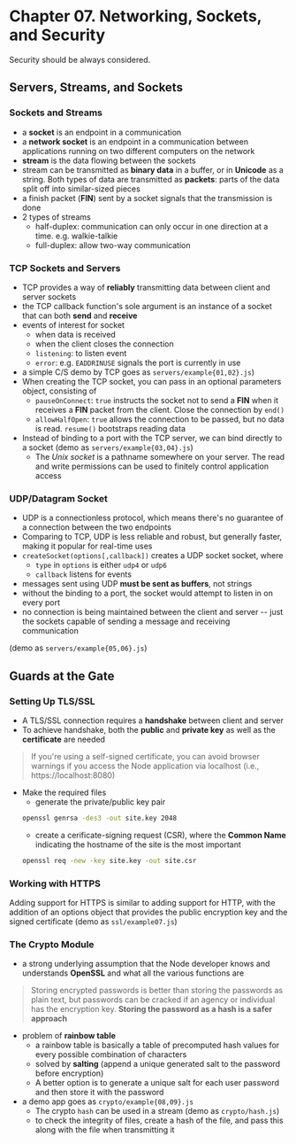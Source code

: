 # Chapter 07. Networking, Sockets, and Security

Security should be always considered.  

## Servers, Streams, and Sockets  
### Sockets and Streams  
+ a **socket** is an endpoint in a communication   
+ a **network socket** is an endpoint in a communication between applications running on two different computers on the network   
+ **stream** is the data flowing between the sockets  
+ stream can be transmitted as **binary data** in a buffer, or in **Unicode** as a string. Both types of data are transmitted as **packets**: parts of the data split off into similar-sized
pieces   
+ a finish packet (**FIN**) sent by a socket signals that the transmission is done  
+ 2 types of streams  
  - half-duplex: communication can only occur in one direction at a time. e.g. walkie-talkie  
  - full-duplex: allow two-way communication  

### TCP Sockets and Servers  
+ TCP provides a way of **reliably** transmitting data between client and server sockets  
+ the TCP callback function's sole argument is an instance of a socket that can both **send** and **receive**  
+ events of interest for socket   
  - when data is received   
  - when the client closes the connection  
  - `listening`: to listen event  
  - `error`: e.g. `EADDRINUSE` signals the port is currently in use   
+ a simple C/S demo by TCP goes as `servers/example{01,02}.js`)  
+ When creating the TCP socket, you can pass in an optional parameters object, consisting of  
  - `pauseOnConnect`: `true` instructs the socket not to send a **FIN** when it receives a **FIN** packet from the client. Close the connection by `end()`    
  - `allowHalfOpen`: `true` allows the connection to be passed, but no data is read. `resume()` bootstraps reading data  
+ Instead of binding to a port with the TCP server, we can bind directly to a socket (demo as `servers/example{03,04}.js`)  
  - The *Unix socket* is a pathname somewhere on your server. The read and write permissions can be used to finitely control application access  

### UDP/Datagram Socket  
+ UDP is a connectionless protocol, which means there's no guarantee of a connection between the two endpoints  
+ Comparing to TCP, UDP is less reliable and robust, but generally faster, making it popular for real-time uses  
+ `createSocket(options[,callback])` creates a UDP socket socket, where  
  - `type` in `options` is either `udp4` or `udp6` 
  - `callback` listens for events  
+ messages sent using UDP **must be sent as buffers**, not strings  
+ without the binding to a port, the socket would attempt to listen in on every port  
+ no connection is being maintained between the client and server -- just the sockets capable of sending a message and receiving communication  

(demo as `servers/example{05,06}.js`)  

## Guards at the Gate  
### Setting Up TLS/SSL  
+ A TLS/SSL connection requires a **handshake** between client and server  
+ To achieve handshake, both the **public** and **private key** as well as the **certificate** are needed  
> If you're using a self-signed certificate, you can avoid browser warnings if you access the Node application via localhost (i.e., https://localhost:8080)  
+ Make the required files  
  - generate the private/public key pair  
  ```bash
  openssl genrsa -des3 -out site.key 2048
   ```
  - create a cerificate-signing request (CSR), where the **Common Name** indicating the hostname of the site is the most important    
  ```bash
  openssl req -new -key site.key -out site.csr
  ```
### Working with HTTPS  
Adding support for HTTPS is similar to adding support for HTTP, with the addition of an options object that provides the public encryption key and the signed certificate (demo as `ssl/example07.js`)   

### The Crypto Module  
+  a strong underlying assumption that the Node developer knows and understands **OpenSSL** and what all the various functions are

> Storing encrypted passwords is better than storing the passwords
as plain text, but passwords can be cracked if an agency or individual has the encryption key. **Storing the password as a hash is a safer approach**   

+ problem of **rainbow table**  
  - a rainbow table is basically a table of precomputed hash values for every possible combination of characters  
  - solved by **salting** (append a unique generated salt to the password before encryption)  
  - A better option is to generate a unique salt for each user password and then store it with the password  
+ a demo app goes as `crypto/example{08,09}.js`   
  - The crypto `hash` can be used in a stream (demo as `crypto/hash.js`)   
  - to check the integrity of files, create a hash of the file, and pass this along with the file when transmitting it  